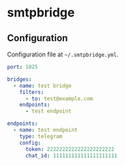 # smtpbridge

## Configuration

Configuration file at `~/.smtpbridge.yml`.

```yaml
port: 1025

bridges:
  - name: test bridge
    filters:
      - to: test@example.com
    endpoints:
      - test endpoint

endpoints:
  - name: test endpoint
    type: telegram
    config:
      token: 2222222222222222222222
      chat_id: 111111111111111111111
```
